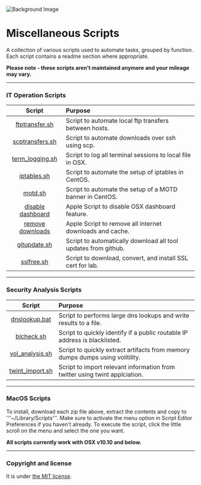 ![Background Image](https://user-images.githubusercontent.com/6200040/50236438-60718a00-0388-11e9-887d-8bbc1f794ded.JPG)

# Miscellaneous Scripts

A collection of various scripts used to automate tasks, grouped by function.  Each script contains a readme section where appropriate.  

**Please note - these scripts aren't maintained anymore and your mileage may vary.**

---

### IT Operation Scripts

| Script  |  Purpose |
|:-----------:|:--------|
| [ftptransfer.sh](https://github.com/ashbyca/rsc-admin/blob/master/ftptransfer.sh)     | Script to automate local ftp transfers between hosts. |
| [scptransfers.sh](https://github.com/ashbyca/rsc-admin/blob/master/scptransfers.sh)    | Script to automate downloads over ssh using scp.|
| [term_logging.sh](https://github.com/ashbyca/rsc-admin/blob/master/terminal_logging.sh)    | Script to log all terminal sessions to local file in OSX.  |
| [iptables.sh](https://github.com/ashbyca/rsc-admin/blob/master/iptables.sh) | Script to automate the setup of iptables in CentOS. |
| [motd.sh](https://github.com/ashbyca/rsc-admin/blob/master/motd.sh) | Script to automate the setup of a MOTD banner in CentOS. |
| [disable dashboard](https://github.com/ashbyca/rsc-admin/blob/master/Disable%20OSX%20Dashboard.zip) | Apple Script to disable OSX dashboard feature. |
| [remove downloads](https://github.com/ashbyca/rsc-admin/blob/master/Remove%20INET%20Downloads.zip) | Apple Script to remove all internet downloads and cache. |
| [gitupdate.sh](https://github.com/ashbyca/rsc-admin/blob/master/gitupdate.sh) | Script to automatically download all tool updates from github. |
| [sslfree.sh](https://github.com/ashbyca/rsc-admin/blob/master/sslfree.sh) | Script to download, convert, and install SSL cert for lab. | 

---

### Security Analysis Scripts

| Script  |  Purpose |
|:-----------:|:--------|
| [dnslookup.bat](https://github.com/ashbyca/rsc-admin/blob/master/dnslookup.bat)     | Script to performs large dns lookups and write results to a file. |
| [blcheck.sh](https://github.com/ashbyca/rsc-admin/blob/master/blcheck.sh)     | Script to quickly identify if a public routable IP address is blacklisted. |
| [vol_analysis.sh](https://github.com/ashbyca/rsc-admin/blob/master/vol_analysis.sh)     | Script to quickly extract artifacts from memory dumps dumps using volitility. |
| [twint_import.sh](https://github.com/ashbyca/rsc-admin/blob/master/twint_import.sh)     | Script to import relevant information from twitter using twint applciation.  |

---

### MacOS Scripts

To install, download each zip file above, extract the contents and copy to '''~/Library/Scripts'''.  Make sure to activate the menu option in Script Editor Preferences if you haven't already.  To execute the script, click the little scroll on the menu and select the one you want.

**All scripts currently work with OSX v10.10 and below.**  

---

### Copyright and license

It is under [the MIT license](/LICENSE).
